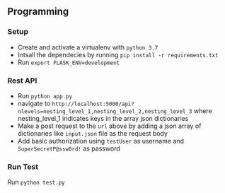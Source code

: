 
## Programming

### Setup
- Create and activate a virtualenv with `python 3.7`
- Intsall the dependecies by running `pip install -r requirements.txt`
- Run `export FLASK_ENV=development`


### Rest API
- Run `python app.py`
- navigate to `http://localhost:5000/api?nlevels=nesting_level_1,nesting_level_2,nesting_level_3` where nesting_level_1 indicates keys in the array json dictionaries
- Make a post request to the `url` above by adding a json array of dictionaries like `input.json` file as the request body
- Add basic authorization using `testUser` as username and `SuperSecretP@ssw0rd!` as password

### Run Test
Run `python test.py`

